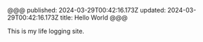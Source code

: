 @@@
published: 2024-03-29T00:42:16.173Z
updated: 2024-03-29T00:42:16.173Z
title: Hello World
@@@

This is my life logging site.
